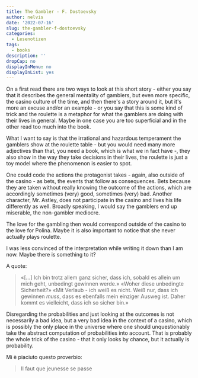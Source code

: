 ```yaml
---
title: The Gambler - F. Dostoevsky
author: nelvis
date: '2022-07-16'
slug: the-gambler-f-dostoevsky
categories:
  - Lesenotizen
tags:
  - books
description: ''
dropCap: no
displayInMenu: no
displayInList: yes
---
```


On a first read there are two ways to look at this short story - either you say that it describes the general mentality of gamblers, but even more specific, the casino culture of the time, and then there's a story around it, but it's more an excuse and/or an example - or you say that this is some kind of trick and the roulette is a metaphor for what the gamblers are doing with their lives in general. Maybe in one case you are too superficial and in the other read too much into the book.

What I want to say is that the irrational and hazardous temperament the gamblers show at the roulette table - but you would need many more adjectives than that, you need a book, which is what we in fact have -, they also show in the way they take decisions in their lives, the roulette is just a toy model where the phenomenon is easier to spot.

One could code the actions the protagonist takes - again, also outside of the casino - as bets, the events that follow as consequences. Bets because they are taken without really knowing the outcome of the actions, which are accordingly sometimes (very) good, sometimes (very) bad. Another character, Mr. Astley, does not participate in the casino and lives his life differently as well. Broadly speaking, I would say the gamblers end up miserable, the non-gambler mediocre.

The love for the gambling then would correspond outside of the casino to the love for Polina. Maybe it is also important to notice that she never actually plays roulette.

I was less convinced of the interpretation while writing it down than I am now. Maybe there is something to it?

A quote:

> «[...] Ich bin trotz allem ganz sicher, dass ich, sobald es allein um mich geht, unbedingt gewinnen werde.»
«Woher diese unbedingte Sicherheit?»
«Mit Verlaub - ich weiß es nicht. Weiß nur, dass ich gewinnen *muss*, dass es ebenfalls mein einziger Ausweg ist. Daher kommt es vielleicht, dass ich so sicher bin.»

Disregarding the probabilities and just looking at the outcomes is not necessarily a bad idea, but a very bad idea in the context of a casino, which is possibly the only place in the universe where one should unquestionably take the abstract computation of probabilities into account. That is probably the whole trick of the casino - that it only looks by chance, but it actually is probability.

Mi è piaciuto questo proverbio:

> Il faut que jeunesse se passe